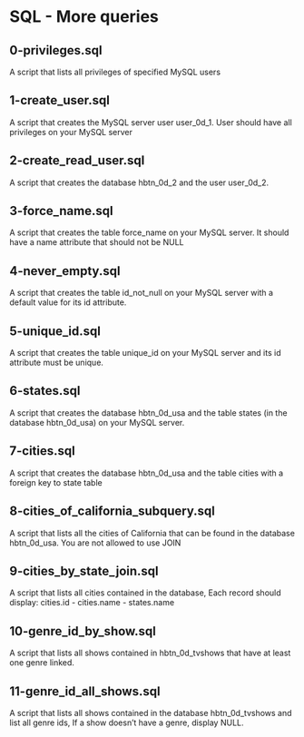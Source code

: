 # SQL - More queries
## 0-privileges.sql
A script that lists all privileges of specified MySQL users
## 1-create_user.sql
A script that creates the MySQL server user user_0d_1. User should have all privileges on your MySQL server
## 2-create_read_user.sql
A script that creates the database hbtn_0d_2 and the user user_0d_2.
## 3-force_name.sql
A script that creates the table force_name on your MySQL server. It should have a name attribute that should not be NULL
## 4-never_empty.sql
A script that creates the table id_not_null on your MySQL server with a default value for its id attribute.
## 5-unique_id.sql
A script that creates the table unique_id on your MySQL server and its id attribute must be unique.
## 6-states.sql
A script that creates the database hbtn_0d_usa and the table states (in the database hbtn_0d_usa) on your MySQL server.
## 7-cities.sql
A script that creates the database hbtn_0d_usa and the table cities with a foreign key to state table
## 8-cities_of_california_subquery.sql
A script that lists all the cities of California that can be found in the database hbtn_0d_usa. You are not allowed to use JOIN
## 9-cities_by_state_join.sql
A script that lists all cities contained in the database, Each record should display: cities.id - cities.name - states.name
## 10-genre_id_by_show.sql
A script that lists all shows contained in hbtn_0d_tvshows that have at least one genre linked.
## 11-genre_id_all_shows.sql
A script that lists all shows contained in the database hbtn_0d_tvshows and list all genre ids, If a show doesn’t have a genre, display NULL.
